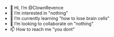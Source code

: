 - 👋 Hi, I’m @ClownRevence
- 👀 I’m interested in "nothing"
- 🌱 I’m currently learning "how to lose brain cells"
- 💞️ I’m looking to collaborate on "nothing"
- 📫 How to reach me "you dont"

<!---
ClownRevence/ClownRevence is a ✨ special ✨ repository because its `README.md` (this file) appears on your GitHub profile.
You can click the Preview link to take a look at your changes.
--->
